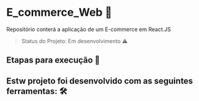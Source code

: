# E_commerce_Web 🏬

Repositório conterá a aplicação de um E-commerce em React.JS

> Status do Projeto: Em desenvolvimento :warning:

## Etapas para execução 🔧

## Estw projeto foi desenvolvido com as seguintes ferramentas: 🛠️




